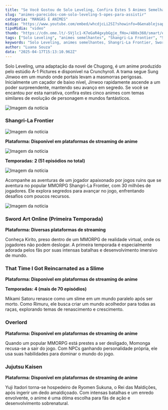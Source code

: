 ```yaml
---
title: "Se Você Gostou de Solo Leveling, Confira Estes 5 Animes Semelhantes"
slug: "animes-parecidos-com-solo-leveling-5-opes-para-assistir"
categoria: "MANGÁS E ANIMES"
midia: "https://www.youtube.com/embed/whcdjcLi2SI?showinfo=0&enablejsapi=1"
tipoMidia: "video"
thumb: "https://cdn.ome.lt/-SVjlc1-K7eGaR4gxybGgje_fHo=/480x360/smart/extras/conteudos/Captura_de_tela_2025-04-17_093547.png"
tags: ["Solo Leveling", "animes semelhantes", "Shangri-La Frontier", "Sword Art Online", "That Time I Got Reincarnated as a Slime", "Overlord", "Jujutsu Kaisen", "streaming"]
keywords: "Solo Leveling, animes semelhantes, Shangri-La Frontier, Sword Art Online, That Time I Got Reincarnated as a Slime, Overlord, Jujutsu Kaisen, streaming"
author: "Luana Souza"
data: "2025-04-17T15:13:10.962Z"
---
```


Solo Leveling, uma adaptação da novel de Chugong, é um anime produzido pelo estúdio A-1 Pictures e disponível na Crunchyroll. A trama segue Sung Jinwoo em um mundo onde portais levam a masmorras perigosas. Inicialmente um caçador de baixo nível, Jinwoo rapidamente ascende a um poder surpreendente, mantendo seu avanço em segredo. Se você se encantou por esta narrativa, confira estes cinco animes com temas similares de evolução de personagem e mundos fantásticos.

![Imagem da notícia](https://cdn.ome.lt/Y3lxWGPt4T1lFAqZUQzwbkHDqjs=/fit-in/837x500/smart/uploads/conteudo/fotos/01_nernCGt.jpg)

### Shangri-La Frontier

![Imagem da notícia](https://cdn.ome.lt/__jHMrexwuvly5O47ewO_PMUf2s=/fit-in/837x500/smart/uploads/conteudo/fotos/02_DfhK3DQ.jpg)

**Plataforma: Disponível em plataformas de streaming de anime**

![Imagem da notícia](https://cdn.ome.lt/XfDZdq7kNZ9GhpeOIKBwpfC68vo=/fit-in/837x500/smart/uploads/conteudo/fotos/03_qtfgbPq.jpg)

**Temporadas: 2 (51 episódios no total)**

![Imagem da notícia](https://cdn.ome.lt/ZybvgH7fnva6PFmuvARRewFcEB8=/fit-in/837x500/smart/uploads/conteudo/fotos/04_7myQA8v.jpg)

Acompanhe as aventuras de um jogador apaixonado por jogos ruins que se aventura no popular MMORPG Shangri-La Frontier, com 30 milhões de jogadores. Ele explora segredos para avançar no jogo, enfrentando desafios com poucos recursos.

![Imagem da notícia](https://cdn.ome.lt/PxcM8Ze_kybFMF5wbiBQV4eAJls=/fit-in/837x500/smart/uploads/conteudo/fotos/05_qiHIHXL.jpg)

### Sword Art Online (Primeira Temporada)

**Plataforma: Diversas plataformas de streaming**

Conheça Kirito, preso dentro de um MMORPG de realidade virtual, onde os jogadores não podem deslogar. A primeira temporada é especialmente adorada pelos fãs por suas intensas batalhas e desenvolvimento imersivo de mundo.

### That Time I Got Reincarnated as a Slime

**Plataforma: Disponível em plataformas de streaming de anime**

**Temporadas: 4 (mais de 70 episódios)**

Mikami Satoru renasce como um slime em um mundo paralelo após ser morto. Como Rimuru, ele busca criar um mundo acolhedor para todas as raças, explorando temas de renascimento e crescimento.

### Overlord

**Plataforma: Disponível em plataformas de streaming de anime**

Quando um popular MMORPG está prestes a ser desligado, Momonga recusa-se a sair do jogo. Com NPCs ganhando personalidade própria, ele usa suas habilidades para dominar o mundo do jogo.

### Jujutsu Kaisen

**Plataforma: Disponível em plataformas de streaming de anime**

Yuji Itadori torna-se hospedeiro de Ryomen Sukuna, o Rei das Maldições, após ingerir um dedo amaldiçoado. Com intensas batalhas e um enredo envolvente, o anime é uma ótima escolha para fãs de ação e desenvolvimento sobrenatural.
